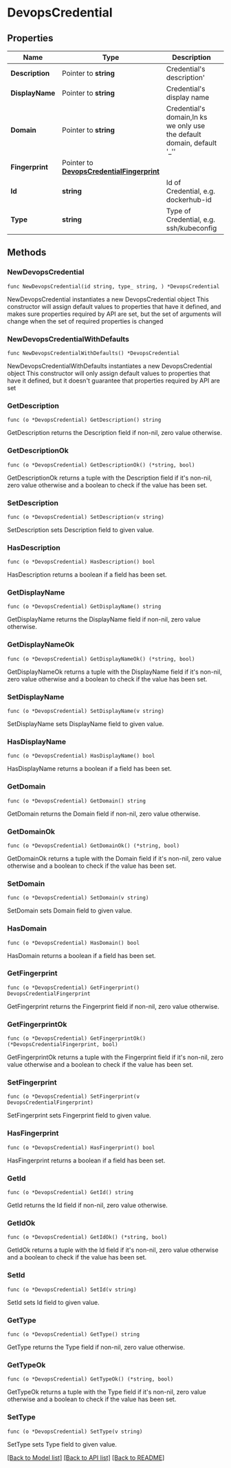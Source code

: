 # DevopsCredential

## Properties

Name | Type | Description | Notes
------------ | ------------- | ------------- | -------------
**Description** | Pointer to **string** | Credential&#39;s description&#39; | [optional] 
**DisplayName** | Pointer to **string** | Credential&#39;s display name | [optional] 
**Domain** | Pointer to **string** | Credential&#39;s domain,In ks we only use the default domain, default &#39;_&#39;&#39; | [optional] 
**Fingerprint** | Pointer to [**DevopsCredentialFingerprint**](DevopsCredentialFingerprint.md) |  | [optional] 
**Id** | **string** | Id of Credential, e.g. dockerhub-id | 
**Type** | **string** | Type of Credential, e.g. ssh/kubeconfig | 

## Methods

### NewDevopsCredential

`func NewDevopsCredential(id string, type_ string, ) *DevopsCredential`

NewDevopsCredential instantiates a new DevopsCredential object
This constructor will assign default values to properties that have it defined,
and makes sure properties required by API are set, but the set of arguments
will change when the set of required properties is changed

### NewDevopsCredentialWithDefaults

`func NewDevopsCredentialWithDefaults() *DevopsCredential`

NewDevopsCredentialWithDefaults instantiates a new DevopsCredential object
This constructor will only assign default values to properties that have it defined,
but it doesn't guarantee that properties required by API are set

### GetDescription

`func (o *DevopsCredential) GetDescription() string`

GetDescription returns the Description field if non-nil, zero value otherwise.

### GetDescriptionOk

`func (o *DevopsCredential) GetDescriptionOk() (*string, bool)`

GetDescriptionOk returns a tuple with the Description field if it's non-nil, zero value otherwise
and a boolean to check if the value has been set.

### SetDescription

`func (o *DevopsCredential) SetDescription(v string)`

SetDescription sets Description field to given value.

### HasDescription

`func (o *DevopsCredential) HasDescription() bool`

HasDescription returns a boolean if a field has been set.

### GetDisplayName

`func (o *DevopsCredential) GetDisplayName() string`

GetDisplayName returns the DisplayName field if non-nil, zero value otherwise.

### GetDisplayNameOk

`func (o *DevopsCredential) GetDisplayNameOk() (*string, bool)`

GetDisplayNameOk returns a tuple with the DisplayName field if it's non-nil, zero value otherwise
and a boolean to check if the value has been set.

### SetDisplayName

`func (o *DevopsCredential) SetDisplayName(v string)`

SetDisplayName sets DisplayName field to given value.

### HasDisplayName

`func (o *DevopsCredential) HasDisplayName() bool`

HasDisplayName returns a boolean if a field has been set.

### GetDomain

`func (o *DevopsCredential) GetDomain() string`

GetDomain returns the Domain field if non-nil, zero value otherwise.

### GetDomainOk

`func (o *DevopsCredential) GetDomainOk() (*string, bool)`

GetDomainOk returns a tuple with the Domain field if it's non-nil, zero value otherwise
and a boolean to check if the value has been set.

### SetDomain

`func (o *DevopsCredential) SetDomain(v string)`

SetDomain sets Domain field to given value.

### HasDomain

`func (o *DevopsCredential) HasDomain() bool`

HasDomain returns a boolean if a field has been set.

### GetFingerprint

`func (o *DevopsCredential) GetFingerprint() DevopsCredentialFingerprint`

GetFingerprint returns the Fingerprint field if non-nil, zero value otherwise.

### GetFingerprintOk

`func (o *DevopsCredential) GetFingerprintOk() (*DevopsCredentialFingerprint, bool)`

GetFingerprintOk returns a tuple with the Fingerprint field if it's non-nil, zero value otherwise
and a boolean to check if the value has been set.

### SetFingerprint

`func (o *DevopsCredential) SetFingerprint(v DevopsCredentialFingerprint)`

SetFingerprint sets Fingerprint field to given value.

### HasFingerprint

`func (o *DevopsCredential) HasFingerprint() bool`

HasFingerprint returns a boolean if a field has been set.

### GetId

`func (o *DevopsCredential) GetId() string`

GetId returns the Id field if non-nil, zero value otherwise.

### GetIdOk

`func (o *DevopsCredential) GetIdOk() (*string, bool)`

GetIdOk returns a tuple with the Id field if it's non-nil, zero value otherwise
and a boolean to check if the value has been set.

### SetId

`func (o *DevopsCredential) SetId(v string)`

SetId sets Id field to given value.


### GetType

`func (o *DevopsCredential) GetType() string`

GetType returns the Type field if non-nil, zero value otherwise.

### GetTypeOk

`func (o *DevopsCredential) GetTypeOk() (*string, bool)`

GetTypeOk returns a tuple with the Type field if it's non-nil, zero value otherwise
and a boolean to check if the value has been set.

### SetType

`func (o *DevopsCredential) SetType(v string)`

SetType sets Type field to given value.



[[Back to Model list]](../README.md#documentation-for-models) [[Back to API list]](../README.md#documentation-for-api-endpoints) [[Back to README]](../README.md)


